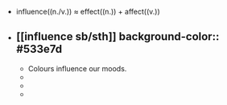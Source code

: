 - influence((n./v.)) ≈ effect((n.)) + affect((v.))
- [[influence sb/sth]]
  background-color:: #533e7d
	-
	- Colours influence our moods.
	-
	-
	-